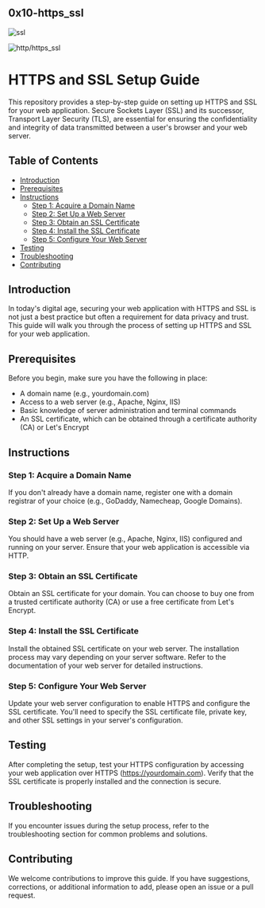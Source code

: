 ## 0x10-https_ssl

![ssl](https://w7.pngwing.com/pngs/523/448/png-transparent-transport-layer-security-public-key-certificate-extended-validation-certificate-https-globalsign-step-directory-blue-text-logo.png)

![http/https_ssl](https://www.kindpng.com/picc/m/27-279426_ssl-certificate-ssl-certificate-ssl-logo-png-transparent.png)


# HTTPS and SSL Setup Guide

This repository provides a step-by-step guide on setting up HTTPS and SSL for your web application. Secure Sockets Layer (SSL) and its successor, Transport Layer Security (TLS), are essential for ensuring the confidentiality and integrity of data transmitted between a user's browser and your web server.

## Table of Contents

- [Introduction](#introduction)
- [Prerequisites](#prerequisites)
- [Instructions](#instructions)
  - [Step 1: Acquire a Domain Name](#step-1-acquire-a-domain-name)
  - [Step 2: Set Up a Web Server](#step-2-set-up-a-web-server)
  - [Step 3: Obtain an SSL Certificate](#step-3-obtain-an-ssl-certificate)
  - [Step 4: Install the SSL Certificate](#step-4-install-the-ssl-certificate)
  - [Step 5: Configure Your Web Server](#step-5-configure-your-web-server)
- [Testing](#testing)
- [Troubleshooting](#troubleshooting)
- [Contributing](#contributing)


## Introduction

In today's digital age, securing your web application with HTTPS and SSL is not just a best practice but often a requirement for data privacy and trust. This guide will walk you through the process of setting up HTTPS and SSL for your web application.

## Prerequisites

Before you begin, make sure you have the following in place:

- A domain name (e.g., yourdomain.com)
- Access to a web server (e.g., Apache, Nginx, IIS)
- Basic knowledge of server administration and terminal commands
- An SSL certificate, which can be obtained through a certificate authority (CA) or Let's Encrypt

## Instructions

### Step 1: Acquire a Domain Name

If you don't already have a domain name, register one with a domain registrar of your choice (e.g., GoDaddy, Namecheap, Google Domains).

### Step 2: Set Up a Web Server

You should have a web server (e.g., Apache, Nginx, IIS) configured and running on your server. Ensure that your web application is accessible via HTTP.

### Step 3: Obtain an SSL Certificate

Obtain an SSL certificate for your domain. You can choose to buy one from a trusted certificate authority (CA) or use a free certificate from Let's Encrypt. 

### Step 4: Install the SSL Certificate

Install the obtained SSL certificate on your web server. The installation process may vary depending on your server software. Refer to the documentation of your web server for detailed instructions.

### Step 5: Configure Your Web Server

Update your web server configuration to enable HTTPS and configure the SSL certificate. You'll need to specify the SSL certificate file, private key, and other SSL settings in your server's configuration.

## Testing

After completing the setup, test your HTTPS configuration by accessing your web application over HTTPS (https://yourdomain.com). Verify that the SSL certificate is properly installed and the connection is secure.

## Troubleshooting

If you encounter issues during the setup process, refer to the troubleshooting section for common problems and solutions.

## Contributing

We welcome contributions to improve this guide. If you have suggestions, corrections, or additional information to add, please open an issue or a pull request.



